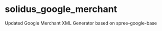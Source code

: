 solidus_google_merchant
=====================

Updated Google Merchant XML Generator based on spree-google-base

